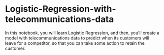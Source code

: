 # Logistic-Regression-with-telecommunications-data
In this notebook, you will learn Logistic Regression, and then, you'll create a model with telecommunications data to predict when its customers will leave for a competitor, so that you can take some action to retain the customer.
